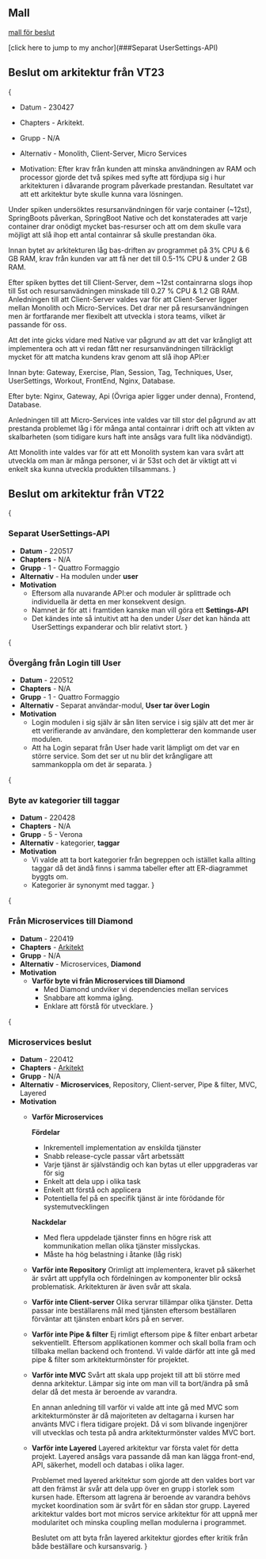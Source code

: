 ## Mall
[mall för beslut](../../Mallar/beslut.md)

[click here to jump to my anchor](###Separat UserSettings-API)


## Beslut om arkitektur från VT23

{
* Datum - 230427

* Chapters - Arkitekt.

* Grupp - N/A

* Alternativ - Monolith, Client-Server, Micro Services

* Motivation:
Efter krav från kunden att minska användningen av RAM och processor gjorde det två spikes med syfte att fördjupa sig i hur arkitekturen i dåvarande program påverkade prestandan. Resultatet var att ett arkitektur byte skulle kunna vara lösningen.

Under spiken undersöktes resursanvändningen för varje container (~12st), SpringBoots påverkan, SpringBoot Native och det konstaterades att varje container drar onödigt mycket bas-resurser och att om dem skulle vara möjligt att slå ihop ett antal containrar så skulle prestandan öka.

Innan bytet av arkitekturen låg bas-driften av programmet på 3% CPU & 6 GB RAM, krav från kunden var att få ner det till 0.5-1% CPU & under 2 GB RAM.

Efter spiken byttes det till Client-Server, dem ~12st containrarna slogs ihop till 5st och resursanvädningen minskade till 0.27 % CPU & 1.2 GB RAM.
Anledningen till att Client-Server valdes var för att Client-Server ligger mellan Monolith och Micro-Services. Det drar ner på resursanvändningen men är fortfarande mer flexibelt att utveckla i stora teams, vilket är passande för oss.

Att det inte gicks vidare med Native var pågrund av att det var krångligt att implementera och att vi redan fått ner resursanvändningen tillräckligt mycket för att matcha kundens krav genom att slå ihop API:er

Innan byte:
Gateway,
Exercise,
Plan,
Session,
Tag,
Techniques,
User,
UserSettings,
Workout,
FrontEnd,
Nginx,
Database.

Efter byte:
Nginx,
Gateway,
Api (Övriga apier ligger under denna),
Frontend,
Database.

Anledningen till att Micro-Services inte valdes var till stor del pågrund av att prestanda problemet låg i för många antal containrar i drift och att vikten av skalbarheten (som tidigare kurs haft inte ansågs vara fullt lika nödvändigt).

Att Monolith inte valdes var för att ett Monolith system kan vara svårt att utveckla om man är många personer, vi är 53st och det är viktigt att vi enkelt ska kunna utveckla produkten tillsammans. 
}

## Beslut om arkitektur från VT22

{
### Separat UserSettings-API

- **Datum** - 220517
- **Chapters** - N/A
- **Grupp** - 1 - Quattro Formaggio
- **Alternativ** - Ha modulen under **user**
- **Motivation**
  - Eftersom alla nuvarande API:er och moduler är splittrade och individuella är detta en mer konsekvent design. 
  - Namnet är för att i framtiden kanske man vill göra ett **Settings-API**
  - Det kändes inte så intuitivt att ha den under _User_ det kan hända att UserSettings expanderar och blir relativt stort.
}


{
### Övergång från Login till User

- **Datum** - 220512
- **Chapters** - N/A
- **Grupp** - 1 - Quattro Formaggio
- **Alternativ** - Separat användar-modul, **User tar över Login**
- **Motivation**
  - Login modulen i sig själv är sån liten service i sig själv att det mer är ett verifierande av användare, den kompletterar den kommande user modulen.
  - Att ha Login separat från User hade varit lämpligt om det var en större service. Som det ser ut nu blir det krångligare att sammankoppla om det är separata.
}


{
### Byte av kategorier till taggar

- **Datum** - 220428
- **Chapters** - N/A
- **Grupp** - 5 - Verona
- **Alternativ** - kategorier, **taggar**
- **Motivation**
  - Vi valde att ta bort kategorier från begreppen och istället kalla allting taggar då det ändå finns i samma tabeller efter att ER-diagrammet byggts om. 
  - Kategorier är synonymt med taggar. 
}


{
### Från Microservices till Diamond

* **Datum** - 220419
* **Chapters** - [Arkitekt](/courses-project/5dv214vt22/-/wikis/Chapters/Namn)
* **Grupp** - N/A
* **Alternativ** - Microservices, **Diamond**
* **Motivation**
  * **Varför byte vi från Microservices till Diamond**
    * Med Diamond undviker vi <span dir="">dependencies</span> mellan services
    * <span dir="">Snabbare att komma igång.</span>
    * <span dir="">Enklare att förstå för utvecklare.</span> 
}

{
### Microservices beslut

- **Datum** - 220412
- **Chapters** - [Arkitekt](/Chapters/Namn)
- **Grupp** - N/A
- **Alternativ** - **Microservices**, Repository, Client-server, Pipe & filter, MVC, Layered
- **Motivation**
  - **Varför Microservices**

    **Fördelar**
    * <span dir="">Inkrementell implementation av enskilda tjänster</span>
    * <span dir="">Snabb release-cycle passar vårt arbetssätt</span>
    * <span dir="">Varje tjänst är självständig och kan bytas ut eller uppgraderas var för sig</span>
    * <span dir="">Enkelt att dela upp i olika task</span>
    * <span dir="">Enkelt att förstå och applicera</span>
    * <span dir="">Potentiella fel på en specifik tjänst är inte förödande för systemutvecklingen</span>

    **Nackdelar**
    * <span dir="">Med flera uppdelade tjänster finns en högre risk att kommunikation mellan olika tjänster misslyckas.</span>
    * <span dir="">Måste ha hög belastning i åtanke (låg risk)</span>
  - **Varför inte Repository** Orimligt att implementera, kravet på säkerhet är svårt att uppfylla och fördelningen av komponenter blir också problematisk. Arkitekturen är även svår att skala.
  - **Varför inte Client-server** Olika servrar tillämpar olika tjänster. Detta passar inte beställarens mål med tjänsten eftersom beställaren förväntar att tjänsten enbart körs på en server.
  - **Varför inte Pipe & filter** Ej rimligt eftersom pipe & filter enbart arbetar sekventiellt. Eftersom applikationen kommer och skall bolla fram och tillbaka mellan backend och frontend. Vi valde därför att inte gå med pipe & filter som arkitekturmönster för projektet.
  - **Varför inte MVC** Svårt att skala upp projekt till att bli större med denna arkitektur. Lämpar sig inte om man vill ta bort/ändra på små delar då det mesta är beroende av varandra.

    En annan anledning till varför vi valde att inte gå med MVC som arkitekturmönster är då majoriteten av deltagarna i kursen har använts MVC i flera tidigare projekt. Då vi som blivande ingenjörer vill utvecklas och testa på andra arkitekturmönster valdes MVC bort.
  - **Varför inte Layered** Layered arkitektur var första valet för detta projekt. Layered ansågs vara passande då man kan lägga front-end, API, säkerhet, modell och databas i olika lager.

    Problemet med layered arkitektur som gjorde att den valdes bort var att den främst är svår att dela upp över en grupp i storlek som kursen hade. Eftersom att lagrena är beroende av varandra behövs mycket koordination som är svårt för en sådan stor grupp. Layered arkitektur valdes bort mot micros service arkitektur för att uppnå mer modularitet och minska coupling mellan modulerna i programmet.

    Beslutet om att byta från layered arkitektur gjordes efter kritik från både beställare och kursansvarig.
}
